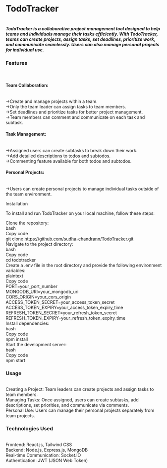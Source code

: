 <h1>TodoTracker<h1>

<h5>TodoTracker is a collaborative project management tool designed to help teams and individuals manage their tasks efficiently. With TodoTracker, teams can create projects, assign tasks, set deadlines, prioritize work, and communicate seamlessly. Users can also manage personal projects for individual use.</h5>

<h3>Features</h3></br>

<h4>Team Collaboration:</h4></br>
    ->Create and manage projects within a team.</br>
    ->Only the team leader can assign tasks to team members.</br>
    ->Set deadlines and prioritize tasks for better project management.</br>
    ->Team members can comment and communicate on each task and subtask.</br>
    
<h4>Task Management:</h4></br>
    ->Assigned users can create subtasks to break down their work.</br>
    ->Add detailed descriptions to todos and subtodos.</br>
    ->Commenting feature available for both todos and subtodos.</br>
<h4>Personal Projects:</h4></br>
      ->Users can create personal projects to manage individual tasks outside of the team environment.</br>


     
Installation</br>

To install and run TodoTracker on your local machine, follow these steps:</br>


Clone the repository:</br>
bash</br>
Copy code</br>
git clone https://github.com/sudha-chandrann/TodoTracker.git</br>
Navigate to the project directory:</br>
bash</br>
Copy code</br>
cd todotracker</br>
Create a .env file in the root directory and provide the following environment variables:</br>
plaintext</br>
Copy code</br>
PORT=your_port_number</br>
MONGODB_URI=your_mongodb_uri</br>
CORS_ORIGIN=your_cors_origin</br>
ACCESS_TOKEN_SECRET=your_access_token_secret</br>
ACCESS_TOKEN_EXPIRY=your_access_token_expiry_time</br>
REFRESH_TOKEN_SECRET=your_refresh_token_secret</br>
REFRESH_TOKEN_EXPIRY=your_refresh_token_expiry_time</br>
Install dependencies:</br>
bash</br>
Copy code</br>
npm install</br>
Start the development server:</br>
bash</br>
Copy code</br>
npm start</br>


<h3>Usage</h3></br>
Creating a Project: Team leaders can create projects and assign tasks to team members.</br>
Managing Tasks: Once assigned, users can create subtasks, add descriptions, set priorities, and communicate via comments.</br>
Personal Use: Users can manage their personal projects separately from team projects.</br>





<h3>Technologies Used</h3></br>
Frontend: React.js, Tailwind CSS</br>
Backend: Node.js, Express.js, MongoDB</br>
Real-time Communication: Socket.IO</br>
Authentication: JWT (JSON Web Token)</br>
